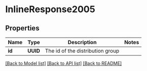 # InlineResponse2005

## Properties
Name | Type | Description | Notes
------------ | ------------- | ------------- | -------------
**id** | **UUID** | The id of the distribution group | 

[[Back to Model list]](../README.md#documentation-for-models) [[Back to API list]](../README.md#documentation-for-api-endpoints) [[Back to README]](../README.md)


